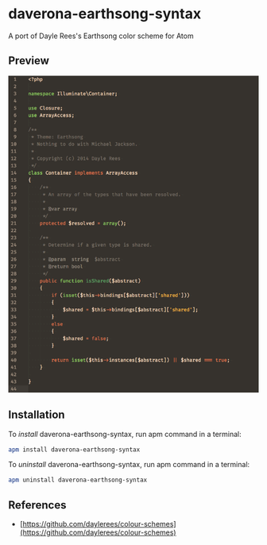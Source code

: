 # daverona-earthsong-syntax

A port of Dayle Rees's Earthsong color scheme for Atom

## Preview

![Screenshot](./screenshot.png)

## Installation

To *install* daverona-earthsong-syntax, run apm command in a terminal:

```bash
apm install daverona-earthsong-syntax
```

To *uninstall* daverona-earthsong-syntax, run apm command in a terminal:

```bash
apm uninstall daverona-earthsong-syntax
```

## References

* [https://github.com/daylerees/colour-schemes](https://github.com/daylerees/colour-schemes)

